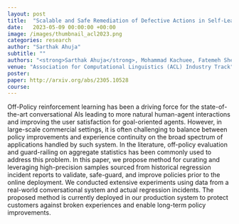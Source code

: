 ```yaml
---
layout: post
title:  "Scalable and Safe Remediation of Defective Actions in Self-Learning Conversational Systems"
date:   2023-05-09 00:00:00 +00:00
image: /images/thumbnail_acl2023.png
categories: research
author: "Sarthak Ahuja"
subtitle: ""
authors: "<strong>Sarthak Ahuja</strong>, Mohammad Kachuee, Fatemeh Sheikholeslami, Weiqing Liu, Jaeyoung Do"
venue: "Association for Computational Linguistics (ACL) Industry Track"
poster: 
paper: http://arxiv.org/abs/2305.10528
course: 
---
```

Off-Policy reinforcement learning has been a driving force for the state-of-the-art conversational AIs leading to more natural human-agent interactions and improving the user satisfaction for goal-oriented agents. However, in large-scale commercial settings, it is often challenging to balance between policy improvements and experience continuity on the broad spectrum of applications handled by such system. In the literature, off-policy evaluation and guard-railing on aggregate statistics has been commonly used to address this problem. In this paper, we propose method for curating and leveraging high-precision samples sourced from historical regression incident reports to validate, safe-guard, and improve policies prior to the online deployment. We conducted extensive experiments using data from a real-world conversational system and actual regression incidents. The proposed method is currently deployed in our production system to protect customers against broken experiences and enable long-term policy improvements.
